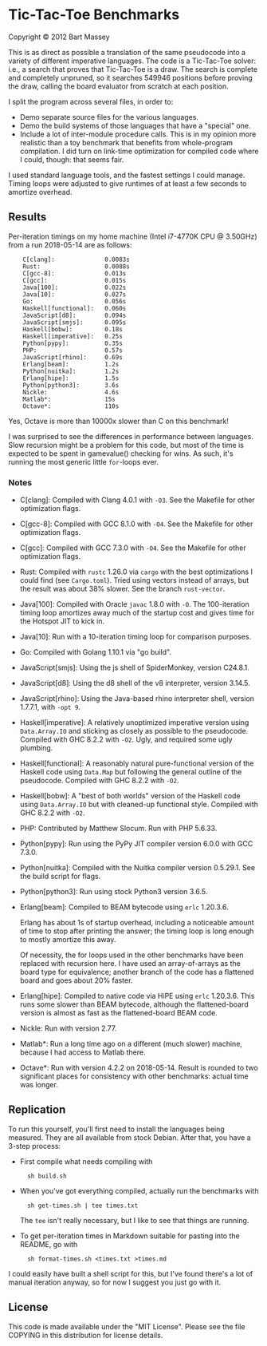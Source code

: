 # Tic-Tac-Toe Benchmarks
Copyright © 2012 Bart Massey

This is as direct as possible a translation of the same
pseudocode into a variety of different imperative languages.
The code is a Tic-Tac-Toe solver: i.e., a search that proves
that Tic-Tac-Toe is a draw. The search is complete and
completely unpruned, so it searches 549946 positions before
proving the draw, calling the board evaluator from scratch
at each position.

I split the program across several files, in order to:

* Demo separate source files for the various languages.
* Demo the build systems of those languages that have a
  "special" one.
* Include a lot of inter-module procedure calls. This is
  in my opinion more realistic than a toy benchmark that
  benefits from whole-program compilation. I did turn on
  link-time optimization for compiled code where I could,
  though: that seems fair.

I used standard language tools, and the fastest settings I
could manage. Timing loops were adjusted to give runtimes of
at least a few seconds to amortize overhead.

## Results

Per-iteration timings on my home machine (Intel i7-4770K CPU
@ 3.50GHz) from a run 2018-05-14 are as follows:

        C[clang]:              0.0083s
        Rust:                  0.0088s
        C[gcc-8]:              0.013s
        C[gcc]:                0.015s
        Java[100]:             0.022s
        Java[10]:              0.027s
        Go:                    0.056s
        Haskell[functional]:   0.060s
        JavaScript[d8]:        0.094s
        JavaScript[smjs]:      0.095s
        Haskell[bobw]:         0.18s
        Haskell[imperative]:   0.25s
        Python[pypy]:          0.35s
        PHP:                   0.57s
        JavaScript[rhino]:     0.69s
        Erlang[beam]:          1.2s
        Python[nuitka]:        1.2s
        Erlang[hipe]:          1.5s
        Python[python3]:       3.6s
        Nickle:                4.6s
        Matlab*:               15s
        Octave*:               110s

Yes, Octave is more than 10000x slower than C on this
benchmark!

I was surprised to see the differences in performance
between languages. Slow recursion might be a problem for
this code, but most of the time is expected to be spent in
gamevalue() checking for wins. As such, it's running the
most generic little `for`-loops ever.

### Notes

* C[clang]: Compiled with Clang 4.0.1 with `-O3`. See the
  Makefile for other optimization flags.

* C[gcc-8]: Compiled with GCC 8.1.0 with `-O4`.  See the
  Makefile for other optimization flags.

* C[gcc]: Compiled with GCC 7.3.0 with `-O4`.  See the
  Makefile for other optimization flags.

* Rust: Compiled with `rustc` 1.26.0 via `cargo` with the
  best optimizations I could find (see `Cargo.toml`). Tried
  using vectors instead of arrays, but the result was about
  38% slower. See the branch `rust-vector`.

* Java[100]: Compiled with Oracle `javac` 1.8.0 with `-O`. The
  100-iteration timing loop amortizes away much of the
  startup cost and gives time for the Hotspot JIT to kick
  in.

* Java[10]: Run with a 10-iteration timing loop for
  comparison purposes.

* Go: Compiled with Golang 1.10.1 via "go build".

* JavaScript[smjs]: Using the js shell of SpiderMonkey, version
  C24.8.1.

* JavaScript[d8]: Using the d8 shell of the v8 interpreter,
  version 3.14.5.

* JavaScript[rhino]: Using the Java-based rhino interpreter
  shell, version 1.7.7.1, with `-opt 9`.

* Haskell[imperative]: A relatively unoptimized imperative version
  using `Data.Array.IO` and sticking as closely as possible
  to the pseudocode. Compiled with GHC 8.2.2 with
  `-O2`. Ugly, and required some ugly plumbing.

* Haskell[functional]: A reasonably natural pure-functional version
  of the Haskell code using `Data.Map` but following the
  general outline of the pseudocode. Compiled with GHC
  8.2.2 with `-O2`.

* Haskell[bobw]: A "best of both worlds" version of the Haskell
  code using `Data.Array.IO` but with cleaned-up functional
  style. Compiled with GHC 8.2.2 with `-O2`.

* PHP: Contributed by Matthew Slocum. Run with PHP 5.6.33.

* Python[pypy]: Run using the PyPy JIT compiler version 6.0.0 with
  GCC 7.3.0.

* Python[nuitka]: Compiled with the Nuitka compiler version
  0.5.29.1. See the build script for flags.

* Python[python3]: Run using stock Python3 version 3.6.5.

* Erlang[beam]: Compiled to BEAM bytecode using `erlc`
  1.20.3.6.

  Erlang has about 1s of startup overhead, including a
  noticeable amount of time to stop after printing the
  answer; the timing loop is long enough to mostly amortize
  this away.

  Of necessity, the for loops used in the other benchmarks
  have been replaced with recursion here. I have used an
  array-of-arrays as the board type for equivalence; another
  branch of the code has a flattened board and goes about
  20% faster.

* Erlang[hipe]: Compiled to native code via HiPE using
  `erlc` 1.20.3.6.  This runs some slower than BEAM bytecode,
  although the flattened-board version is almost as fast as
  the flattened-board BEAM code.

* Nickle: Run with version 2.77.

* Matlab*: Run a long time ago on a different (much slower)
  machine, because I had access to Matlab there.

* Octave*: Run with version 4.2.2 on 2018-05-14. Result is
  rounded to two significant places for consistency with
  other benchmarks: actual time was longer.

## Replication

To run this yourself, you'll first need to install the
languages being measured. They are all available from stock
Debian. After that, you have a 3-step process:

* First compile what needs compiling with

        sh build.sh

* When you've got everything compiled, actually
  run the benchmarks with

        sh get-times.sh | tee times.txt

  The `tee` isn't really necessary, but I like to
  see that things are running.

* To get per-iteration times in Markdown suitable for
  pasting into the README, go with

        sh format-times.sh <times.txt >times.md

I could easily have built a shell script for this, but I've
found there's a lot of manual iteration anyway, so for now I
suggest you just go with it.

## License

This code is made available under the "MIT License". Please
see the file COPYING in this distribution for license
details.
